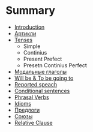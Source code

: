 # Summary

* [Introduction](README.md)
* [Артикли](article.md)
* [Tenses](tenses.md)
  * Simple
  * Continius
  * Present Prefect
  * Presetn Continius Perfect
* [Модальные глаголы](modals.md)
* [Will be & To be going to](willAndBeGoingTo.md)
* [Reported speach](matchingTimes.md)
* [Conditional sentences](conditions.md)
* [Phrasal Verbs](phrasalVerbs.md)
* [Idioms](idioms.md)
* [Предлоги](prepositions.md)
* [Cоюзы](conjunctions.md)
* [Relative Clause](relativeClause.md)

